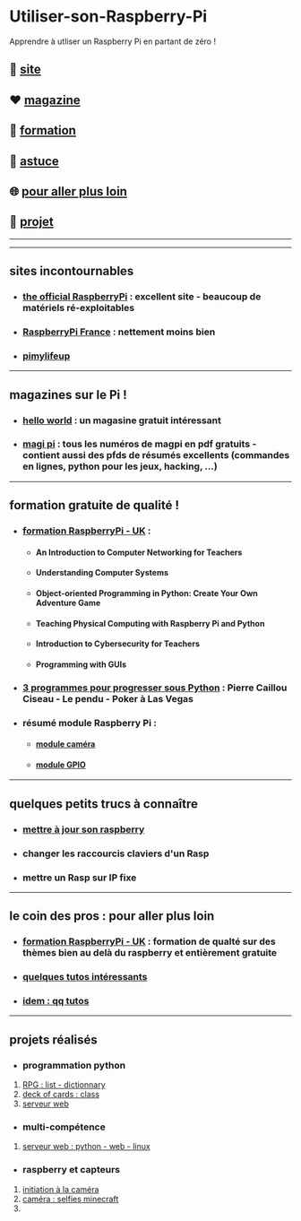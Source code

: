 # Utiliser-son-Raspberry-Pi
Apprendre à utliser un Raspberry Pi en partant de zéro !


## 🌈 [site](#site)

## ❤️ [magazine](#magazine)

## 🚀 [formation](#formation)

## 📢 [astuce](#astuce)

## 🌐 [pour aller plus loin](#loin)

## 👷 [projet](#projet)


------------------------------------------------------------------------------------------------
------------------------------------------------------------------------------------------------

## <a name="site"></a> sites incontournables
* ### [the official RaspberryPi](https://www.raspberrypi.org/) : excellent site - beaucoup de matériels ré-exploitables
* ### [RaspberryPi France](https://www.raspberrypi-france.fr/) : nettement moins bien
* ### [pimylifeup](https://pimylifeup.com/)

------------------------------------------------------------------------------------------------

## <a name="magazine"></a> magazines sur le Pi !
* ### [hello world](https://helloworld.raspberrypi.org/) : un magasine gratuit intéressant
* ### [magi pi](https://www.framboise314.fr/publications-revues-magazines-livres-e-books-et-articles-sur-le-raspberry-pi/the-magpi/) : tous les numéros de magpi en pdf gratuits - contient aussi des pfds de résumés excellents (commandes en lignes, python pour les jeux, hacking, ...)

------------------------------------------------------------------------------------------------

## <a name="formation"></a> formation gratuite de qualité !
* ### [formation RaspberryPi - UK](https://www.raspberrypi.org/training/online/) :
  * #### An Introduction to Computer Networking for Teachers
  * #### Understanding Computer Systems
  * #### Object-oriented Programming in Python: Create Your Own Adventure Game
  * #### Teaching Physical Computing with Raspberry Pi and Python
  * #### Introduction to Cybersecurity for Teachers
  * #### Programming with GUIs
* ### [3 programmes pour progresser sous Python]() : Pierre Caillou Ciseau - Le pendu - Poker à Las Vegas
* ### résumé module Raspberry Pi :
  * #### [module caméra]()
  * #### [module GPIO]()  



------------------------------------------------------------------------------------------------
  
## <a name="astuce"></a> quelques petits trucs à connaître
* ### [mettre à jour son raspberry](https://angristan.fr/mettre-a-jour-raspberry-pi-sous-raspbian/)
* ### changer les raccourcis claviers d'un Rasp
* ### mettre un Rasp sur IP fixe

-------------------------------------------------------------------------------------------------

## <a name="loin"></a> le coin des pros : pour aller plus loin
* ### [formation RaspberryPi - UK](https://www.raspberrypi.org/training/online/) : formation de qualté sur des thèmes bien au delà du raspberry et entièrement gratuite
* ### [quelques tutos intéressants](https://raspberry-pi.fr/tutoriels/)
* ### [idem : qq tutos](https://www.freecodecamp.org/)

-------------------------------------------------------------------------------------------------

## <a name="projet"></a> projets réalisés
* ### programmation python
1. [RPG : list - dictionnary](https://projects.raspberrypi.org/en/projects/rpg)
2. [deck of cards : class](https://projects.raspberrypi.org/en/projects/deck-of-cards) 
3. [serveur web](https://projects.raspberrypi.org/en/projects/python-web-server-with-flask)

* ### multi-compétence
1. [serveur web : python - web - linux](https://projects.raspberrypi.org/en/projects/python-web-server-with-flask)

* ### raspberry et capteurs
1. [initiation à la caméra](https://projects.raspberrypi.org/en/projects/getting-started-with-picamera)
2. [caméra : selfies minecraft](https://projects.raspberrypi.org/en/projects/minecraft-selfies)
3. []()
